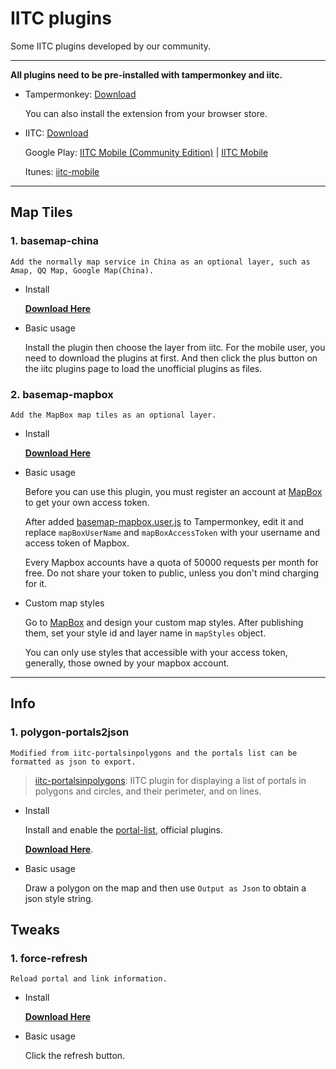 # IITC plugins

Some IITC plugins developed by our community.

---

**All plugins need to be pre-installed with tampermonkey and iitc.**

- Tampermonkey: [Download](https://tampermonkey.net/)

    You can also install the extension from your browser store.

- IITC: [Download](https://iitc.me)

    Google Play: [IITC Mobile (Community Edition)](https://play.google.com/store/apps/details?id=org.exarhteam.iitc_mobile) | [IITC Mobile](https://play.google.com/store/apps/details?id=com.cradle.iitc_mobile)

    Itunes: [iitc-mobile](https://itunes.apple.com/us/app/iitc-mobile/id1032695947)

---

## Map Tiles

### 1. basemap-china

    Add the normally map service in China as an optional layer, such as Amap, QQ Map, Google Map(China).

- Install

    [**Download Here**](https://github.com/ResistanceCN/iitc-plugins/raw/master/basemap-china.user.js)

- Basic usage

    Install the plugin then choose the layer from iitc. For the mobile user, you need to download the plugins at first. And then click the plus button on the iitc plugins page to load the unofficial plugins as files.

### 2. basemap-mapbox

    Add the MapBox map tiles as an optional layer.

- Install

    [**Download Here**](https://github.com/ResistanceCN/iitc-plugins/raw/master/basemap-mapbox.user.js)

- Basic usage

    Before you can use this plugin, you must register an account at [MapBox](https://www.mapbox.com) to get your own access token.

    After added [basemap-mapbox.user.js](basemap-mapbox.user.js) to Tampermonkey, edit it and replace `mapBoxUserName` and `mapBoxAccessToken` with your username and access token of Mapbox.

    Every Mapbox accounts have a quota of 50000 requests per month for free. Do not share your token to public, unless you don't mind charging for it.

- Custom map styles

    Go to [MapBox](https://www.mapbox.com/studio/) and design your custom map styles. After publishing them, set your style id and layer name in `mapStyles` object.

    You can only use styles that accessible with your access token, generally, those owned by your mapbox account.

---

## Info

### 1. polygon-portals2json

    Modified from iitc-portalsinpolygons and the portals list can be formatted as json to export.

> [iitc-portalsinpolygons](https://github.com/hayeswise/iitc-portalsinpolygons):
> IITC plugin for displaying a list of portals in polygons and circles, and their perimeter, and on lines. 

- Install

    Install and enable the [portal-list](https://static.iitc.me/build/release/plugins/portals-list.user.js), official plugins.

    [**Download Here**](https://raw.githubusercontent.com/ResistanceCN/iitc-plugins/master/polygon-portals2json.js).

- Basic usage

    Draw a polygon on the map and then use `Output as Json` to obtain a json style string.

## Tweaks

### 1. force-refresh

    Reload portal and link information.

- Install
  
    [**Download Here**](https://github.com/ResistanceCN/iitc-plugins/raw/master/force-refresh.user.js)

- Basic usage

    Click the refresh button.
